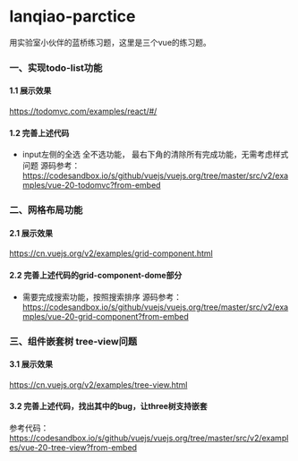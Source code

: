 # lanqiao-parctice
用实验室小伙伴的蓝桥练习题，这里是三个vue的练习题。

### 一、实现todo-list功能
#### 1.1 展示效果
https://todomvc.com/examples/react/#/

#### 1.2 完善上述代码
- input左侧的全选 全不选功能， 最右下角的清除所有完成功能，无需考虑样式问题
源码参考：https://codesandbox.io/s/github/vuejs/vuejs.org/tree/master/src/v2/examples/vue-20-todomvc?from-embed

### 二、网格布局功能

#### 2.1 展示效果
https://cn.vuejs.org/v2/examples/grid-component.html

#### 2.2 完善上述代码的grid-component-dome部分
- 需要完成搜索功能，按照搜索排序
源码参考：https://codesandbox.io/s/github/vuejs/vuejs.org/tree/master/src/v2/examples/vue-20-grid-component?from-embed

### 三、组件嵌套树 tree-view问题
#### 3.1 展示效果
https://cn.vuejs.org/v2/examples/tree-view.html
#### 3.2 完善上述代码，找出其中的bug，让three树支持嵌套
参考代码：https://codesandbox.io/s/github/vuejs/vuejs.org/tree/master/src/v2/examples/vue-20-tree-view?from-embed

